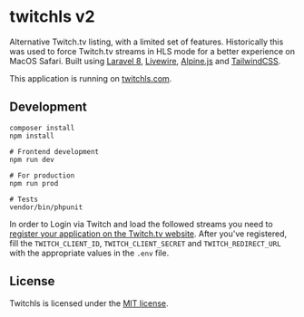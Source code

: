 # twitchls v2

Alternative Twitch.tv listing, with a limited set of features. Historically this was used to force Twitch.tv streams in HLS mode for a better experience on MacOS Safari. Built using [Laravel 8](https://laravel.com/), [Livewire](https://laravel-livewire.com/), [Alpine.js](https://github.com/alpinejs/alpine) and [TailwindCSS](https://tailwindcss.com/).

This application is running on [twitchls.com](https://twitchls.com).

## Development

```shell
composer install
npm install

# Frontend development
npm run dev

# For production
npm run prod

# Tests
vendor/bin/phpunit
```

In order to Login via Twitch and load the followed streams you need to [register your application on the Twitch.tv website](http://www.twitch.tv/settings/connections). After you've registered, fill the `TWITCH_CLIENT_ID`, `TWITCH_CLIENT_SECRET` and `TWITCH_REDIRECT_URL` with the appropriate values in the `.env` file.

## License

Twitchls is licensed under the [MIT license](http://opensource.org/licenses/MIT).

